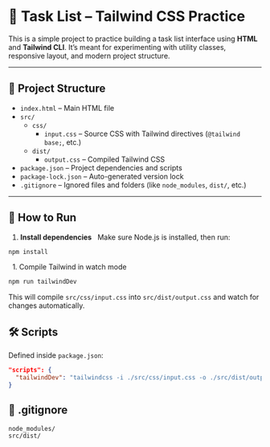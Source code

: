# 📝 Task List – Tailwind CSS Practice
This is a simple project to practice building a task list interface using **HTML** and **Tailwind CLI**. It’s meant for experimenting with utility classes, responsive layout, and modern project structure.

---
## 📁 Project Structure
- `index.html` – Main HTML file  
- `src/`
  - `css/`
    - `input.css` – Source CSS with Tailwind directives (`@tailwind base;`, etc.)
  - `dist/`
    - `output.css` – Compiled Tailwind CSS
- `package.json` – Project dependencies and scripts
- `package-lock.json` – Auto-generated version lock
- `.gitignore` – Ignored files and folders (like `node_modules`, `dist/`, etc.)
---
## 🚀 How to Run
1. **Install dependencies**
  Make sure Node.js is installed, then run:
```bash
npm install
```
  1. Compile Tailwind in watch mode
```bash
npm run tailwindDev
```
This will compile `src/css/input.css` into `src/dist/output.css` and watch for changes automatically.
## 🛠 Scripts
Defined inside `package.json`:
```json
"scripts": {
  "tailwindDev": "tailwindcss -i ./src/css/input.css -o ./src/dist/output.css --watch"
}
```
## 🧾 .gitignore
```bash
node_modules/
src/dist/
```
